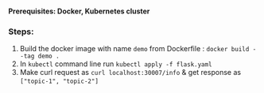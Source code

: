 #### Prerequisites: Docker, Kubernetes cluster

 


### Steps:

1. Build the docker image with name `demo` from Dockerfile : `docker build --tag demo .`
2. In `kubectl` command line run `kubectl apply -f flask.yaml`
3. Make curl request as `curl localhost:30007/info` & get response as `["topic-1", "topic-2"]`